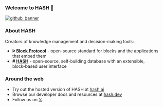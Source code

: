 <!-- GitHub links -->
[block protocol]: https://github.com/blockprotocol/blockprotocol
[hash]: https://github.com/hashintel/hash
[github_banner]: #welcome-to-hash-

<!-- Social links -->
[𝕏]: https://x.com/hashintel
[discord]: https://hash.ai/discord?utm_medium=organic&utm_source=github_readme_hashintel-profile_root

<!-- Site links -->
[hash.ai]: https://app.hash.ai/?utm_medium=organic&utm_source=github_readme_hashintel-profile_root
[hash.dev]: https://hash.dev/?utm_medium=organic&utm_source=github_readme_hashintel-profile_root
[blockprotocol]: https://blockprotocol.org/?utm_medium=organic&utm_source=github_readme_hashintel-profile_root
[hub]: https://blockprotocol.org/hub?utm_medium=organic&utm_source=github_readme_hashintel-profile_root
[specification]: https://blockprotcol.org/docs/spec?utm_medium=organic&utm_source=github_readme_hashintel-profile_root



### Welcome to HASH 👋

[![github_banner](https://hash.ai/cdn-cgi/imagedelivery/EipKtqu98OotgfhvKf6Eew/ec83e48d-5a46-4c3f-a603-5d9fc43ff400/github)][github_banner]

### About HASH

Creators of knowledge management and decision-making tools:
- **Þ [Block Protocol]** - open-source standard for blocks and the applications that embed them
- **# [HASH]** - open-source, self-building database with an extensible, block-based user interface

### Around the web

- Try out the hosted version of HASH at [hash.ai]
- Browse our developer docs and resources at [hash.dev]
- Follow us on [𝕏]
